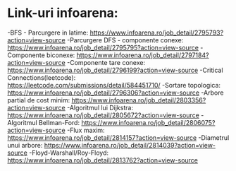 # Link-uri infoarena:
-BFS - Parcurgere in latime: https://www.infoarena.ro/job_detail/2795793?action=view-source
-Parcurgere DFS - componente conexe: https://www.infoarena.ro/job_detail/2795795?action=view-source
-Componente biconexe: https://www.infoarena.ro/job_detail/2797184?action=view-source
-Componente tare conexe: https://www.infoarena.ro/job_detail/2796199?action=view-source
-Critical Connections(leetcode): https://leetcode.com/submissions/detail/584451710/
-Sortare topologica: https://www.infoarena.ro/job_detail/2796306?action=view-source
-Arbore partial de cost minim: https://www.infoarena.ro/job_detail/2803356?action=view-source
-Algoritmul lui Dijkstra: https://www.infoarena.ro/job_detail/2805672?action=view-source
-Algoritmul Bellman-Ford: https://www.infoarena.ro/job_detail/2806075?action=view-source
-Flux maxim: https://www.infoarena.ro/job_detail/2814157?action=view-source
-Diametrul unui arbore: https://www.infoarena.ro/job_detail/2814039?action=view-source
-Floyd-Warshall/Roy-Floyd: https://www.infoarena.ro/job_detail/2813762?action=view-source

